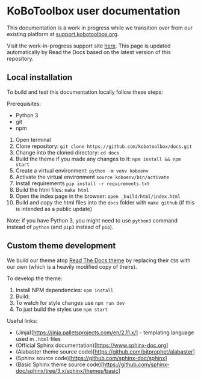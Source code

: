 # KoBoToolbox user documentation

This documentation is a work in progress while we transition over from our existing platform at [support.kobotoolbox.org](https://support.kobotoolbox.org).

Visit the work-in-progress support site [here](https://kobotoolbox-documentation.readthedocs.io/en/latest/). This page is updated automatically by Read the Docs based on the latest version of this repository.

## Local installation

To build and test this documentation locally follow these steps:

Prerequisites:
* Python 3
* git
* npm

1. Open terminal
1. Clone repository: `git clone https://github.com/kobotoolbox/docs.git`
1. Change into the cloned directory: `cd docs`
1. Build the theme if you made any changes to it: `npm install && npm start`
1. Create a virtual environment: `python -m venv koboenv`
1. Activate the virtual environment `source koboenv/bin/activate`
1. Install requirements `pip install -r requirements.txt`
1. Build the html files: `make html`
1. Open the index page in the browser: `open _build/html/index.html`
1. Build and copy the html files into the `docs` folder with `make github` (if this is intended as a public update)

Note: if you have Python 3, you might need to use `python3` command instead of `python` (and `pip3` instead of `pip`).

## Custom theme development

We build our theme atop [Read The Docs theme](https://sphinx-rtd-theme.readthedocs.io) by replacing their `CSS` with our own (which is a heavily modified copy of theirs).

To develop the theme:

1. Install NPM dependencies: `npm install`
1. Build:
  1. To watch for style changes use `npm run dev`
  1. To just build the styles use `npm start`

Useful links:

- (Jinja)[https://jinja.palletsprojects.com/en/2.11.x/] - templating language used in `.html` files
- (Official Sphinx documentation)[https://www.sphinx-doc.org]
- (Alabaster theme source code)[https://github.com/bitprophet/alabaster]
- (Sphinx source code)[https://github.com/sphinx-doc/sphinx]
- (Basic Sphinx theme source code)[https://github.com/sphinx-doc/sphinx/tree/3.x/sphinx/themes/basic]
